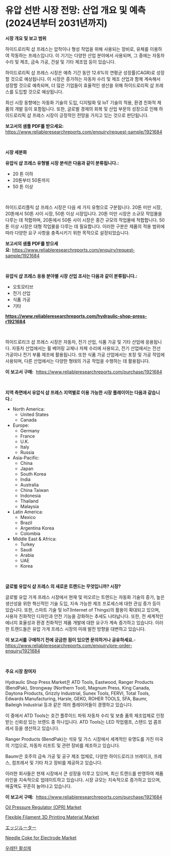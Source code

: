 <p><h1>유압 선반 시장 전망: 산업 개요 및 예측 (2024년부터 2031년까지)</h1></p><p><strong>시장 개요 및 보고 범위</strong></p>
<p><p>하이드로리픽 샵 프레스는 압착이나 형성 작업을 위해 사용되는 장비로, 유체를 이용하여 작동하는 프레스입니다. 이 기기는 다양한 산업 분야에서 사용되며, 그 중에는 자동차 수리 및 제조, 금속 가공, 건설 및 기타 제조업 등이 있습니다.</p><p>하이드로리픽 샵 프레스 시장은 예측 기간 동안 12.6%의 연평균 성장률(CAGR)로 성장할 것으로 예상됩니다. 이 시장은 증가하는 자동차 수리 및 제조 산업과 함께 계속해서 성장할 것으로 예측되며, 더 많은 기업들이 효율적인 생산을 위해 하이드로리픽 샵 프레스를 도입할 것으로 예상됩니다.</p><p>최신 시장 동향에는 자동화 기술의 도입, 디지털화 및 IoT 기술의 적용, 환경 친화적 제품의 개발 등이 포함됩니다. 또한, 글로벌 경제의 회복 및 산업 부문의 성장으로 인해 하이드로리픽 샵 프레스 시장이 긍정적인 전망을 가지고 있는 것으로 판단됩니다.</p></p>
<p><strong>보고서의 샘플 PDF를 받으세요:</strong> <a href="https://www.reliableresearchreports.com/enquiry/request-sample/1921684">https://www.reliableresearchreports.com/enquiry/request-sample/1921684</a></p>
<p>&nbsp;</p>
<p><strong>시장 세분화</strong></p>
<p><strong>유압식 샵 프레스 유형별 시장 분석은 다음과 같이 분류됩니다.:</strong></p>
<p><ul><li>20 톤 이하</li><li>20톤부터 50톤까지</li><li>50 톤 이상</li></ul></p>
<p>&nbsp;</p>
<p><p>하이드로리플릭 샵 프레스 시장은 다음 세 가지 유형으로 구분됩니다. 20톤 미만 시장, 20톤에서 50톤 사이 시장, 50톤 이상 시장입니다. 20톤 미만 시장은 소규모 작업물을 다루는 데 적합하며, 20톤에서 50톤 사이 시장은 중간 규모의 작업물에 적합합니다. 50톤 이상 시장은 대형 작업물을 다루는 데 필요합니다. 이러한 구분은 제품의 적용 범위에 따라 다양한 요구 사항을 충족시키기 위한 목적으로 설정되었습니다.</p></p>
<p><strong>보고서의 샘플 PDF를 받으세요:</strong>&nbsp;<a href="https://www.reliableresearchreports.com/enquiry/request-sample/1921684">https://www.reliableresearchreports.com/enquiry/request-sample/1921684</a></p>
<p>&nbsp;</p>
<p><strong> 유압식 샵 프레스 응용 분야별 시장 산업 조사는 다음과 같이 분류됩니다.:</strong></p>
<p><ul><li>오토모티브</li><li>전기 산업</li><li>식품 가공</li><li>기타</li></ul></p>
<p><strong><a href="https://www.reliableresearchreports.com/hydraulic-shop-press-r1921684">https://www.reliableresearchreports.com/hydraulic-shop-press-r1921684</a></strong></p>
<p>&nbsp;</p>
<p><p>하이드로리크 샵 프레스 시장은 자동차, 전기 산업, 식품 가공 및 기타 산업에 응용됩니다. 자동차 산업에서는 휠 베어링 교체나 차체 수리에 사용되고, 전기 산업에서는 전선 가공이나 전기 부품 제조에 활용됩니다. 또한 식품 가공 산업에서는 포장 및 가공 작업에 사용되며, 다른 산업에서는 다양한 형태의 가공 작업을 수행하는 데 활용됩니다.</p></p>
<p><strong>이 보고서 구매:</strong>&nbsp; <a href="https://www.reliableresearchreports.com/purchase/1921684">https://www.reliableresearchreports.com/purchase/1921684</a></p>
<p>&nbsp;</p>
<p><strong>지역 측면에서 유압식 샵 프레스 지역별로 이용 가능한 시장 플레이어는 다음과 같습니다.:</strong></p>
<p><ul>
    <li>
        North America:
        <ul>
            <li>United States</li>
            <li>Canada</li>
        </ul>
    </li>
    <li>
        Europe:
        <ul>
            <li>Germany</li>
            <li>France</li>
            <li>U.K.</li>
            <li>Italy</li>
            <li>Russia</li>
        </ul>
    </li>
    <li>
        Asia-Pacific:
        <ul>
            <li>China</li>
            <li>Japan</li>
            <li>South Korea</li>
            <li>India</li>
            <li>Australia</li>
            <li>China Taiwan</li>
            <li>Indonesia</li>
            <li>Thailand</li>
            <li>Malaysia</li>
        </ul>
    </li>
    <li>
        Latin America:
        <ul>
            <li>Mexico</li>
            <li>Brazil</li>
            <li>Argentina Korea</li>
            <li>Colombia</li>
        </ul>
    </li>
    <li>
        Middle East & Africa:
        <ul>
            <li>Turkey</li>
            <li>Saudi</li>
            <li>Arabia</li>
            <li>UAE</li>
            <li>Korea</li>
        </ul>
    </li>
    </ul></p>
<p>&nbsp;</p>
<p><strong>글로벌 유압식 샵 프레스 의 새로운 트렌드는 무엇입니까? 시장?</strong></p>
<p><p>글로벌 유압 가게 프레스 시장에서 현재 및 떠오르는 트렌드는 자동화 기술의 증가, 높은 생산성을 위한 혁신적인 기술 도입, 지속 가능한 제조 프로세스에 대한 관심 증가 등이 있습니다. 또한, 스마트 기술 및 IoT(Internet of Things)의 활용이 확대되고 있으며, 사용자 친화적인 디자인과 안전 기능을 강화하는 추세도 나타납니다. 또한, 전 세계적인 에너지 효율성과 환경 친화적인 제품 개발에 대한 요구가 계속 증가하고 있습니다. 이러한 트렌드들은 유압 가게 프레스 시장의 미래 발전 방향을 대변하고 있습니다.</p></p>
<p><strong>이 보고서를 구매하기 전에 궁금한 점이 있으면 문의하거나 공유하세요.</strong>- <a href="https://www.reliableresearchreports.com/enquiry/pre-order-enquiry/1921684">https://www.reliableresearchreports.com/enquiry/pre-order-enquiry/1921684</a></p>
<p>&nbsp;</p>
<p><strong>주요 시장 참여자</strong></p>
<p><p>Hydraulic Shop Press Market은 ATD Tools, Eastwood, Ranger Products (BendPak), Strongway (Northern Tool), Magnum Press, King Canada, Daytona Products, Grizzly Industrial, Sunex Tools, FERVI, Total Tools, Edwards Manufacturing, Harsle, GEKO, ROHER TOOLS, SFA, Baumr, Baileigh Industrial 등과 같은 여러 플레이어들이 경쟁하고 있습니다.</p><p>이 중에서 ATD Tools는 호건 플루이드 파워 자동차 수리 및 보충 품목 제조업체로 인정받는 신뢰성 있는 브랜드 중 하나입니다. ATD Tools는 LED 작업램프, 스탠드 업 콤프레서 등을 생산하고 있습니다. </p><p>Ranger Products (BendPak)는 석유 및 가스 시장에서 세계적인 유명도를 가진 미국의 기업으로, 자동차 리프트 및 관련 장비를 제조하고 있습니다.</p><p>Baumr은 호주의 금속 가공 및 공구 제조 업체로, 다양한 하이드로리크 브레이크, 프레스, 컴프레서 및 기타 차고 장비를 제공하고 있습니다.</p><p>이러한 회사들은 현재 시장에서 큰 성장을 이루고 있으며, 최신 트렌드를 반영하여 제품 라인을 지속적으로 업데이트하고 있습니다. 시장 규모는 지속적으로 증가하고 있으며, 매출액도 꾸준히 늘어나고 있습니다.</p></p>
<p><strong>이 보고서 구매:</strong>&nbsp;&nbsp;<a href="https://www.reliableresearchreports.com/purchase/1921684">https://www.reliableresearchreports.com/purchase/1921684</a></p>
<p><p><a href="https://view.publitas.com/reportprime-1/oil-pressure-regulator-opr-market-exploring-market-share-market-trends-and-future-growth/">Oil Pressure Regulator (OPR) Market</a></p><p><a href="https://cautious-neon-760.notion.site/Flexible-Filament-3D-Printing-Material-Market-Size-Reveals-the-Best-Marketing-Channels-In-Global-Ind-71e98e07d6464d37bd49328dd48372c9">Flexible Filament 3D Printing Material Market</a></p><p><a href="https://medium.com/@kelscdowell78456/%E3%82%A8%E3%83%83%E3%82%B8%E3%83%AB%E3%83%BC%E3%82%BF%E3%83%BC%E5%B8%82%E5%A0%B4%E3%81%AF-%E5%B8%82%E5%A0%B4%E3%82%B7%E3%82%A7%E3%82%A2-%E5%B8%82%E5%A0%B4%E3%83%88%E3%83%AC%E3%83%B3%E3%83%89-%E5%B8%82%E5%A0%B4%E6%88%90%E9%95%B7%E3%81%AB%E9%96%A2%E3%81%99%E3%82%8B%E6%83%85%E5%A0%B1%E3%82%92%E6%8F%90%E4%BE%9B%E3%81%97%E3%81%BE%E3%81%99-5ab7f980b6f4">エッジルーター</a></p><p><a href="https://issuu.com/reportprime-2/docs/needle-coke-for-electrode-market-size-2030.pptx">Needle Coke for Electrode Market</a></p><p><a href="https://github.com/JackieFauhey9089475/Market-Research-Report-List-1/blob/main/583595848854.md">우레탄 활성제</a></p></p>